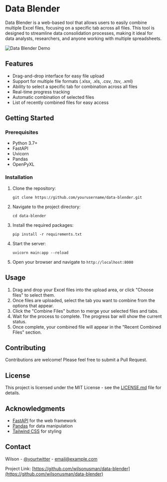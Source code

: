# Data Blender

Data Blender is a web-based tool that allows users to easily combine multiple Excel files, focusing on a specific tab across all files. This tool is designed to streamline data consolidation processes, making it ideal for data analysts, researchers, and anyone working with multiple spreadsheets.

![Data Blender Demo](path/to/demo.gif)

## Features

- Drag-and-drop interface for easy file upload
- Support for multiple file formats (.xlsx, .xls, .csv, .tsv, .xml)
- Ability to select a specific tab for combination across all files
- Real-time progress tracking
- Automatic combination of selected files
- List of recently combined files for easy access

## Getting Started

### Prerequisites

- Python 3.7+
- FastAPI
- Uvicorn
- Pandas
- OpenPyXL

### Installation

1. Clone the repository:
   ```
   git clone https://github.com/yourusername/data-blender.git
   ```

2. Navigate to the project directory:
   ```
   cd data-blender
   ```

3. Install the required packages:
   ```
   pip install -r requirements.txt
   ```

4. Start the server:
   ```
   uvicorn main:app --reload
   ```

5. Open your browser and navigate to `http://localhost:8000`

## Usage

1. Drag and drop your Excel files into the upload area, or click "Choose files" to select them.
2. Once files are uploaded, select the tab you want to combine from the options that appear.
3. Click the "Combine Files" button to merge your selected files and tabs.
4. Wait for the process to complete. The progress bar will show the current status.
5. Once complete, your combined file will appear in the "Recent Combined Files" section.

## Contributing

Contributions are welcome! Please feel free to submit a Pull Request.

## License

This project is licensed under the MIT License - see the [LICENSE.md](LICENSE.md) file for details.

## Acknowledgments

- [FastAPI](https://fastapi.tiangolo.com/) for the web framework
- [Pandas](https://pandas.pydata.org/) for data manipulation
- [Tailwind CSS](https://tailwindcss.com/) for styling

## Contact

Wilson - [@yourtwitter](https://twitter.com/wilsonusmanjr) - email@example.com

Project Link: [https://github.com/wilsonusman/data-blender](https://github.com/wilsonusman/data-blender)